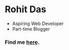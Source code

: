 # Rohit Das

+ Aspiring Web Developer
+ Part-time Blogger

### Find me [here](https://mouri11.github.io).
